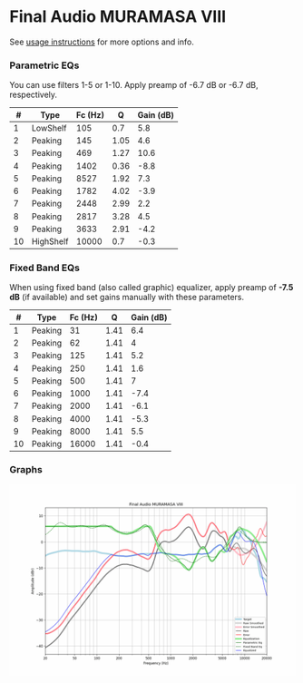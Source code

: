 # Final Audio MURAMASA VIII
See [usage instructions](https://github.com/jaakkopasanen/AutoEq#usage) for more options and info.

### Parametric EQs
You can use filters 1-5 or 1-10. Apply preamp of -6.7 dB or -6.7 dB, respectively.

|   # | Type      |   Fc (Hz) |    Q |   Gain (dB) |
|-----|-----------|-----------|------|-------------|
|   1 | LowShelf  |       105 | 0.7  |         5.8 |
|   2 | Peaking   |       145 | 1.05 |         4.6 |
|   3 | Peaking   |       469 | 1.27 |        10.6 |
|   4 | Peaking   |      1402 | 0.36 |        -8.8 |
|   5 | Peaking   |      8527 | 1.92 |         7.3 |
|   6 | Peaking   |      1782 | 4.02 |        -3.9 |
|   7 | Peaking   |      2448 | 2.99 |         2.2 |
|   8 | Peaking   |      2817 | 3.28 |         4.5 |
|   9 | Peaking   |      3633 | 2.91 |        -4.2 |
|  10 | HighShelf |     10000 | 0.7  |        -0.3 |

### Fixed Band EQs
When using fixed band (also called graphic) equalizer, apply preamp of **-7.5 dB** (if available) and set gains manually with these parameters.

|   # | Type    |   Fc (Hz) |    Q |   Gain (dB) |
|-----|---------|-----------|------|-------------|
|   1 | Peaking |        31 | 1.41 |         6.4 |
|   2 | Peaking |        62 | 1.41 |         4   |
|   3 | Peaking |       125 | 1.41 |         5.2 |
|   4 | Peaking |       250 | 1.41 |         1.6 |
|   5 | Peaking |       500 | 1.41 |         7   |
|   6 | Peaking |      1000 | 1.41 |        -7.4 |
|   7 | Peaking |      2000 | 1.41 |        -6.1 |
|   8 | Peaking |      4000 | 1.41 |        -5.3 |
|   9 | Peaking |      8000 | 1.41 |         5.5 |
|  10 | Peaking |     16000 | 1.41 |        -0.4 |

### Graphs
![](./Final%20Audio%20MURAMASA%20VIII.png)
